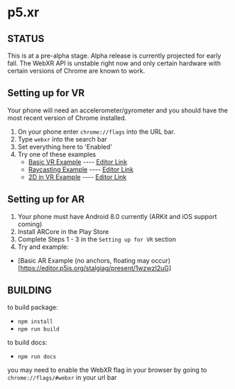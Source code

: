 # p5.xr

## STATUS
This is at a pre-alpha stage. Alpha release is currently projected for early fall. The WebXR API is unstable right now and only certain hardware with certain versions of Chrome are known to work.

## Setting up for VR
Your phone will need an accelerometer/gyrometer and you should have the most recent version of Chrome installed.

1. On your phone enter `chrome://flags` into the URL bar.
2. Type `webxr` into the search bar
3. Set everything here to 'Enabled'
4. Try one of these examples
    - [Basic VR Example](https://editor.p5js.org/stalgiag/present/7RUbTWiOg) ---- [Editor Link](https://editor.p5js.org/stalgiag/sketches/7RUbTWiOg)
    - [Raycasting Example](https://editor.p5js.org/stalgiag/present/xijXG0FOc) ---- [Editor Link](https://editor.p5js.org/stalgiag/sketches/xijXG0FOc)
    - [2D in VR Example](https://editor.p5js.org/stalgiag/present/TOBzS6UP1) ---- [Editor Link](https://editor.p5js.org/stalgiag/sketches/TOBzS6UP1)
    
## Setting up for AR

1. Your phone must have Android 8.0 currently (ARKit and iOS support coming)
2. Install ARCore in the Play Store
3. Complete Steps 1 - 3 in the `Setting up for VR` section
4. Try and example:
  - [Basic AR Example (no anchors, floating may occur)[https://editor.p5js.org/stalgiag/present/1wzwzI2uG]

## BUILDING

to build package:
- `npm install`
- `npm run build`

to build docs:
- `npm run docs`

you may need to enable the WebXR flag in your browser by going to `chrome://flags/#webxr` in your url bar
